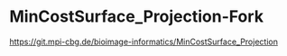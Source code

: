 # MinCostSurface_Projection-Fork
https://git.mpi-cbg.de/bioimage-informatics/MinCostSurface_Projection
